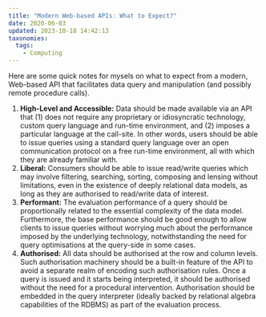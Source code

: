 ```yaml
---
title: "Modern Web-based APIs: What to Expect?"
date: 2020-06-03
updated: 2023-10-18 14:42:13
taxonomies:
  tags:
    - Computing
---
```


Here are some quick notes for mysels on what to expect from a modern, Web-based
API that facilitates data query and manipulation (and possibly remote procedure
calls).

<!-- more -->

1. **High-Level and Accessible:** Data should be made available via an API that
   (1) does not require any proprietary or idiosyncratic technology, custom
   query language and run-time environment, and (2) imposes a particular
   language at the call-site. In other words, users should be able to issue
   queries using a standard query language over an open communication protocol
   on a free run-time environment, all with which they are already familiar
   with.
2. **Liberal:** Consumers should be able to issue read/write queries which may
   involve filtering, searching, sorting, composing and lensing without
   limitations, even in the existence of deeply relational data models, as long
   as they are authorised to read/write data of interest.
3. **Performant:** The evaluation performance of a query should be
   proportionally related to the essential complexity of the data model.
   Furthermore, the base performance should be good enough to allow clients to
   issue queries without worrying much about the performance imposed by the
   underlying technology, notwithstanding the need for query optimisations at
   the query-side in some cases.
4. **Authorised:** All data should be authorised at the row and column levels.
   Such authorisation machinery should be a built-in feature of the API to avoid
   a separate realm of encoding such authorisation rules. Once a query is issued
   and it starts being interpreted, it should be authorised without the need for
   a procedural intervention. Authorisation should be embedded in the query
   interpreter (ideally backed by relational algebra capabilities of the RDBMS)
   as part of the evaluation process.
